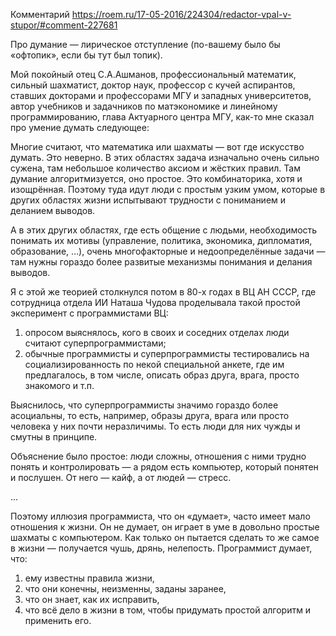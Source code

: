 <!-- Header: О ложном восприятии ума -->
<!-- Tag: rus -->
<!-- Summary: Наблюдение об особенностях естественно-научного мышления -->
<!-- Summary: и проистекающих из них ошибках. -->

Комментарий https://roem.ru/17-05-2016/224304/redactor-vpal-v-stupor/#comment-227681

Про думание — лирическое отступление (по-вашему было бы «офтопик», если бы тут был топик).

Мой покойный отец С.А.Ашманов, профессиональный математик, сильный шахматист, доктор наук, профессор с кучей аспирантов, ставших докторами и профессорами МГУ и западных университетов, автор учебников и задачников по матэкономике и линейному программированию, глава Актуарного центра МГУ, как-то мне сказал про умение думать следующее:

Многие считают, что математика или шахматы — вот где искусство думать. Это неверно. В этих областях задача изначально очень сильно сужена, там небольшое количество аксиом и жёстких правил.
Там думание алгоритмизуется, оно простое. Это комбинаторика, хотя и изощрённая.
Поэтому туда идут люди с простым узким умом, которые в других областях жизни испытывают трудности с пониманием и деланием выводов.

А в этих других областях, где есть общение с людьми, необходимость понимать их мотивы (управление, политика, экономика, дипломатия, образование, …), очень многофакторные и недоопределённые задачи — там нужны гораздо более развитые механизмы понимания и делания выводов.

Я с этой же теорией столкнулся потом в 80-х годах в ВЦ АН СССР, где сотрудница отдела ИИ Наташа Чудова проделывала такой простой эксперимент с программистами ВЦ:

1) опросом выяснялось, кого в своих и соседних отделах люди считают суперпрограммистами;
2) обычные программисты и суперпрограммисты тестировались на социализированность по некой специальной анкете, где им предлагалось, в том числе, описать образ друга, врага, просто знакомого и т.п.

Выяснилось, что суперпрограммисты значимо гораздо более асоциальны, то есть, например, образы друга, врага или просто человека у них почти неразличимы. То есть люди для них чужды и смутны в принципе.

Объяснение было простое: люди сложны, отношения с ними трудно понять и контролировать — а рядом есть компьютер, который понятен и послушен. От него — кайф, а от людей — стресс.

...

Поэтому иллюзия программиста, что он «думает», часто имеет мало отношения к жизни. Он не думает, он играет в уме в довольно простые шахматы с компьютером.
Как только он пытается сделать то же самое в жизни — получается чушь, дрянь, нелепость. Программист думает, что:

1) ему известны правила жизни,
2) что они конечны, неизменны, заданы заранее,
3) что он знает, как их исправить,
4) что всё дело в жизни в том, чтобы придумать простой алгоритм и применить его.